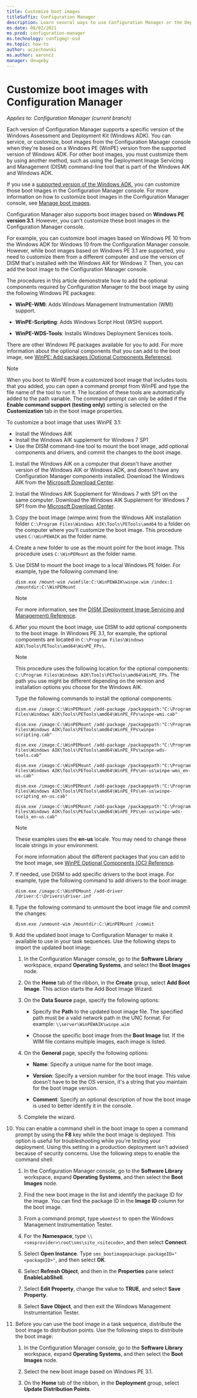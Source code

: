 ```yaml
---
title: Customize boot images
titleSuffix: Configuration Manager
description: Learn several ways to use Configuration Manager or the Deployment Image Servicing and Management (DISM) command-line tool to customize a boot image.
ms.date: 08/02/2021
ms.prod: configuration-manager
ms.technology: configmgr-osd
ms.topic: how-to
author: aczechowski
ms.author: aaroncz
manager: dougeby
---
```


# Customize boot images with Configuration Manager

*Applies to: Configuration Manager (current branch)*

Each version of Configuration Manager supports a specific version of the Windows Assessment and Deployment Kit (Windows ADK). You can service, or customize, boot images from the Configuration Manager console when they're based on a Windows PE (WinPE) version from the supported version of Windows ADK. For other boot images, you must customize them by using another method, such as using the Deployment Image Servicing and Management (DISM) command-line tool that is part of the Windows AIK and Windows ADK.

If you use a [supported version of the Windows ADK](../../core/plan-design/configs/support-for-windows-adk.md), you can customize those boot images in the Configuration Manager console. For more information on how to customize boot images in the Configuration Manager console, see [Manage boot images](manage-boot-images.md#modify-a-boot-image).

Configuration Manager also supports boot images based on **Windows PE version 3.1**. However, you can't customize these boot images in the Configuration Manager console.

For example, you can customize boot images based on Windows PE 10 from the Windows ADK for Windows 10 from the Configuration Manager console. However, while boot images based on Windows PE 3.1 are supported, you need to customize them from a different computer and use the version of DISM that's installed with the Windows AIK for Windows 7. Then, you can add the boot image to the Configuration Manager console.

The procedures in this article demonstrate how to add the optional components required by Configuration Manager to the boot image by using the following Windows PE packages:

- **WinPE-WMI**: Adds Windows Management Instrumentation (WMI) support.

- **WinPE-Scripting**: Adds Windows Script Host (WSH) support.

- **WinPE-WDS-Tools**: Installs Windows Deployment Services tools.

There are other Windows PE packages available for you to add. For more information about the optional components that you can add to the boot image, see [WinPE: Add packages (Optional Components Reference)](/windows-hardware/manufacture/desktop/winpe-add-packages--optional-components-reference).

> [!NOTE]
> When you boot to WinPE from a customized boot image that includes tools that you added, you can open a command prompt from WinPE and type the file name of the tool to run it. The location of these tools are automatically added to the path variable. The command prompt can only be added if the **Enable command support (testing only)** setting is selected on the **Customization** tab in the boot image properties.

To customize a boot image that uses WinPE 3.1:

- Install the Windows AIK
- Install the Windows AIK supplement for Windows 7 SP1
- Use the DISM command-line tool to mount the boot image, add optional components and drivers, and commit the changes to the boot image.

1. Install the Windows AIK on a computer that doesn't have another version of the Windows AIK or Windows ADK, and doesn't have any Configuration Manager components installed. Download the Windows AIK from the [Microsoft Download Center](https://www.microsoft.com/download/details.aspx?id=5753).

1. Install the Windows AIK Supplement for Windows 7 with SP1 on the same computer. Download the Windows AIK Supplement for Windows 7 SP1 from the [Microsoft Download Center](https://www.microsoft.com/download/details.aspx?id=5188).

1. Copy the boot image (wimpe.wim) from the Windows AIK installation folder `C:\Program Files\Windows AIK\Tools\PETools\amd64` to a folder on the computer where you'll customize the boot image. This procedure uses `C:\WinPEWAIK` as the folder name.

1. Create a new folder to use as the mount point for the boot image. This procedure uses `C:\WinPEMount` as the folder name.

1. Use DISM to mount the boot image to a local Windows PE folder. For example, type the following command line:

    `dism.exe /mount-wim /wimfile:C:\WinPEWAIK\winpe.wim /index:1 /mountdir:C:\WinPEMount`

    > [!NOTE]
    > For more information, see the [DISM (Deployment Image Servicing and Management) Reference](/windows-hardware/manufacture/desktop/dism-reference--deployment-image-servicing-and-management).

1. After you mount the boot image, use DISM to add optional components to the boot image. In Windows PE 3.1, for example, the optional components are located in `C:\Program Files\Windows AIK\Tools\PETools\amd64\WinPE_FPs\`.

    > [!NOTE]
    > This procedure uses the following location for the optional components: `C:\Program Files\Windows AIK\Tools\PETools\amd64\WinPE_FPs`. The path you use might be different depending on the version and installation options you choose for the Windows AIK.

    Type the following commands to install the optional components:

    ```Command
    dism.exe /image:C:\WinPEMount /add-package /packagepath:"C:\Program Files\Windows AIK\Tools\PETools\amd64\WinPE_FPs\winpe-wmi.cab"

    dism.exe /image:C:\WinPEMount /add-package /packagepath:"C:\Program Files\Windows AIK\Tools\PETools\amd64\WinPE_FPs\winpe-scripting.cab"

    dism.exe /image:C:\WinPEMount /add-package /packagepath:"C:\Program Files\Windows AIK\Tools\PETools\amd64\WinPE_FPs\winpe-wds-tools.cab"

    dism.exe /image:C:\WinPEMount /add-package /packagepath:"C:\Program Files\Windows AIK\Tools\PETools\amd64\WinPE_FPs\en-us\winpe-wmi_en-us.cab"

    dism.exe /image:C:\WinPEMount /add-package /packagepath:"C:\Program Files\Windows AIK\Tools\PETools\amd64\WinPE_FPs\en-us\winpe-scripting_en-us.cab"

    dism.exe /image:C:\WinPEMount /add-package /packagepath:"C:\Program Files\Windows AIK\Tools\PETools\amd64\WinPE_FPs\en-us\winpe-wds-tools_en-us.cab"
    ```

    > [!NOTE]
    > These examples uses the **en-us** locale. You may need to change these locale strings in your environment.
    >
    > For more information about the different packages that you can add to the boot image, see [WinPE Optional Components (OC) Reference](/windows-hardware/manufacture/desktop/winpe-add-packages--optional-components-reference).

1. If needed, use DISM to add specific drivers to the boot image. For example, type the following command to add drivers to the boot image:

    `dism.exe /image:C:\WinPEMount /add-driver /driver:C:\Drivers\driver.inf`

1. Type the following command to unmount the boot image file and commit the changes:

    `dism.exe /unmount-wim /mountdir:C:\WinPEMount /commit`

1. Add the updated boot image to Configuration Manager to make it available to use in your task sequences. Use the following steps to import the updated boot image:

    1. In the Configuration Manager console, go to the **Software Library** workspace, expand **Operating Systems**, and select the **Boot Images** node.

    1. On the **Home** tab of the ribbon, in the **Create** group, select **Add Boot Image**. This action starts the Add Boot Image Wizard.

    1. On the **Data Source** page, specify the following options:

        - Specify the **Path** to the updated boot image file. The specified path must be a valid network path in the UNC format. For example: `\\server\WinPEWAIK\winpe.wim`

        - Choose the specific boot image from the **Boot Image** list. If the WIM file contains multiple images, each image is listed.

    1. On the **General** page, specify the following options:

        - **Name**: Specify a unique name for the boot image.

        - **Version**: Specify a version number for the boot image. This value doesn't have to be the OS version, it's a string that you maintain for the boot image version.

        - **Comment**: Specify an optional description of how the boot image is used to better identify it in the console.

    1. Complete the wizard.

1. You can enable a command shell in the boot image to open a command prompt by using the **F8** key while the boot image is deployed. This option is useful for troubleshooting while you're testing your deployment. Using this setting in a production deployment isn't advised because of security concerns. Use the following steps to enable the command shell:

    1. In the Configuration Manager console, go to the **Software Library** workspace, expand **Operating Systems**, and then select the **Boot Images** node.

    1. Find the new boot image in the list and identify the package ID for the image. You can find the package ID in the **Image ID** column for the boot image.

    1. From a command prompt, type `wbemtest` to open the Windows Management Instrumentation Tester.

    1. For the **Namespace**, type `\\<smsprovider>\root\sms\site_<sitecode>`, and then select **Connect**.

    1. Select **Open Instance**. Type `sms_bootimagepackage.packageID="<packageID>"`, and then select **OK**.

    1. Select **Refresh Object**, and then in the **Properties** pane select **EnableLabShell**.

    1. Select **Edit Property**, change the value to **TRUE**, and select **Save Property**.

    1. Select **Save Object**, and then exit the Windows Management Instrumentation Tester.

1. Before you can use the boot image in a task sequence, distribute the boot image to distribution points. Use the following steps to distribute the boot image:

    1. In the Configuration Manager console, go to the **Software Library** workspace, expand **Operating Systems**, and then select the **Boot Images** node.

    1. Select the new boot image based on Windows PE 3.1.

    1. On the **Home** tab of the ribbon, in the **Deployment** group, select **Update Distribution Points**.
